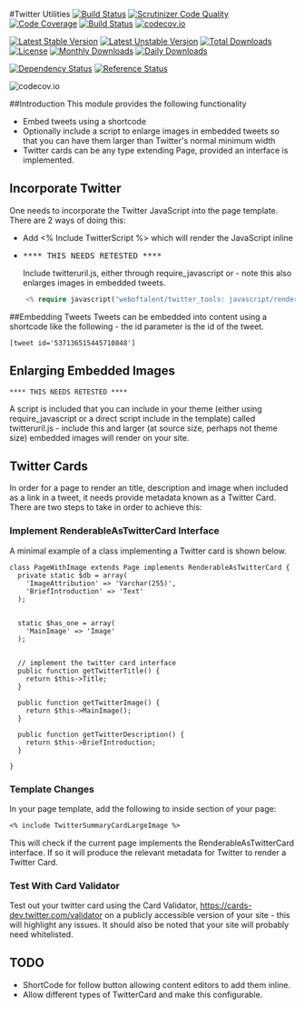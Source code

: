 #Twitter Utilities
[![Build Status](https://travis-ci.org/gordonbanderson/weboftalent-twitter-tools.svg?branch=master)](https://travis-ci.org/gordonbanderson/weboftalent-twitter-tools)
[![Scrutinizer Code Quality](https://scrutinizer-ci.com/g/gordonbanderson/weboftalent-twitter-tools/badges/quality-score.png?b=master)](https://scrutinizer-ci.com/g/gordonbanderson/weboftalent-twitter-tools/?branch=master)
[![Code Coverage](https://scrutinizer-ci.com/g/gordonbanderson/weboftalent-twitter-tools/badges/coverage.png?b=master)](https://scrutinizer-ci.com/g/gordonbanderson/weboftalent-twitter-tools/?branch=master)
[![Build Status](https://scrutinizer-ci.com/g/gordonbanderson/weboftalent-twitter-tools/badges/build.png?b=master)](https://scrutinizer-ci.com/g/gordonbanderson/weboftalent-twitter-tools/build-status/master)
[![codecov.io](https://codecov.io/github/gordonbanderson/weboftalent-twitter-tools/coverage.svg?branch=master)](https://codecov.io/github/gordonbanderson/weboftalent-twitter-tools?branch=master)

[![Latest Stable Version](https://poser.pugx.org/weboftalent/twitter-tools/version)](https://packagist.org/packages/weboftalent/twitter-tools)
[![Latest Unstable Version](https://poser.pugx.org/weboftalent/twitter-tools/v/unstable)](//packagist.org/packages/weboftalent/twitter-tools)
[![Total Downloads](https://poser.pugx.org/weboftalent/twitter-tools/downloads)](https://packagist.org/packages/weboftalent/twitter-tools)
[![License](https://poser.pugx.org/weboftalent/twitter-tools/license)](https://packagist.org/packages/weboftalent/twitter-tools)
[![Monthly Downloads](https://poser.pugx.org/weboftalent/twitter-tools/d/monthly)](https://packagist.org/packages/weboftalent/twitter-tools)
[![Daily Downloads](https://poser.pugx.org/weboftalent/twitter-tools/d/daily)](https://packagist.org/packages/weboftalent/twitter-tools)

[![Dependency Status](https://www.versioneye.com/php/weboftalent:twitter-tools/badge.svg)](https://www.versioneye.com/php/weboftalent:twitter-tools)
[![Reference Status](https://www.versioneye.com/php/weboftalent:twitter-tools/reference_badge.svg?style=flat)](https://www.versioneye.com/php/weboftalent:twitter-tools/references)

![codecov.io](https://codecov.io/github/gordonbanderson/weboftalent-twitter-tools/branch.svg?branch=master)

##Introduction
This module provides the following functionality
* Embed tweets using a shortcode
* Optionally include a script to enlarge images in embedded tweets so that you can have them larger than Twitter's normal minimum width
* Twitter cards can be any type extending Page, provided an interface is implemented.

## Incorporate Twitter
One needs to incorporate the Twitter JavaScript into the page template.  There are 2 ways of doing this:
* Add <% Include TwitterScript %> which will render the JavaScript inline
* <pre>**** THIS NEEDS RETESTED ****</pre>Include twitteruril.js, either through require_javascript or - note this also enlarges images in embedded tweets.

```php
    <% require javascript("weboftalent/twitter_tools: javascript/render-twitter-embeds.js") %>

```
##Embedding Tweets
Tweets can be embedded into content using a shortcode like the following - the id parameter is the id of the tweet.

    [tweet id='537136515445710848']

## Enlarging Embedded Images
```
**** THIS NEEDS RETESTED ****
```
A script is included that you can include in your theme (either using require_javascript or a direct
 script include in the template) called twitteruril.js - include this and larger (at source size, 
 perhaps not theme size) embedded images will render on your site.

## Twitter Cards
In order for a page to render an title, description and image when included as a link in a tweet, it needs provide metadata known as a Twitter Card.  There are two steps to take in order to achieve this:

### Implement RenderableAsTwitterCard Interface
A  minimal example of a class implementing a Twitter card is shown below.

```
class PageWithImage extends Page implements RenderableAsTwitterCard {
  private static $db = array(
    'ImageAttribution' => 'Varchar(255)',
    'BriefIntroduction' => 'Text'
  );


  static $has_one = array(
    'MainImage' => 'Image'
  );


  // implement the twitter card interface
  public function getTwitterTitle() {
    return $this->Title;
  }

  public function getTwitterImage() {
    return $this->MainImage();
  }

  public function getTwitterDescription() {
    return $this->BriefIntroduction;
  }

}
```

### Template Changes
In your page template, add the following to inside <head></head> section of your page:

```txt
<% include TwitterSummaryCardLargeImage %>
```

This will check if the current page implements the RenderableAsTwitterCard interface.  If so it will produce the relevant metadata for Twitter to render a Twitter Card.


### Test With Card Validator
Test out your twitter card using the Card Validator, https://cards-dev.twitter.com/validator on a publicly accessible version of your site - this will highlight any issues.  It should also be noted that your site will probably need whitelisted.

## TODO
* ShortCode for follow button allowing content editors to add them inline.
* Allow different types of TwitterCard and make this configurable.
